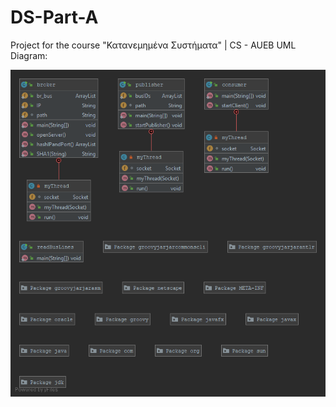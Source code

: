 # DS-Part-A
Project for the course "Κατανεμημένα Συστήματα" | CS - AUEB
UML Diagram:

![Top Level Package](https://github.com/paraskevasleivadaros/DS-Part-A/blob/master/Top-Level%20Package.png)
